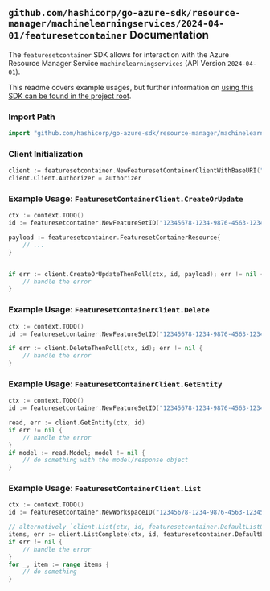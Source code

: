 
## `github.com/hashicorp/go-azure-sdk/resource-manager/machinelearningservices/2024-04-01/featuresetcontainer` Documentation

The `featuresetcontainer` SDK allows for interaction with the Azure Resource Manager Service `machinelearningservices` (API Version `2024-04-01`).

This readme covers example usages, but further information on [using this SDK can be found in the project root](https://github.com/hashicorp/go-azure-sdk/tree/main/docs).

### Import Path

```go
import "github.com/hashicorp/go-azure-sdk/resource-manager/machinelearningservices/2024-04-01/featuresetcontainer"
```


### Client Initialization

```go
client := featuresetcontainer.NewFeaturesetContainerClientWithBaseURI("https://management.azure.com")
client.Client.Authorizer = authorizer
```


### Example Usage: `FeaturesetContainerClient.CreateOrUpdate`

```go
ctx := context.TODO()
id := featuresetcontainer.NewFeatureSetID("12345678-1234-9876-4563-123456789012", "example-resource-group", "workspaceValue", "featureSetValue")

payload := featuresetcontainer.FeaturesetContainerResource{
	// ...
}


if err := client.CreateOrUpdateThenPoll(ctx, id, payload); err != nil {
	// handle the error
}
```


### Example Usage: `FeaturesetContainerClient.Delete`

```go
ctx := context.TODO()
id := featuresetcontainer.NewFeatureSetID("12345678-1234-9876-4563-123456789012", "example-resource-group", "workspaceValue", "featureSetValue")

if err := client.DeleteThenPoll(ctx, id); err != nil {
	// handle the error
}
```


### Example Usage: `FeaturesetContainerClient.GetEntity`

```go
ctx := context.TODO()
id := featuresetcontainer.NewFeatureSetID("12345678-1234-9876-4563-123456789012", "example-resource-group", "workspaceValue", "featureSetValue")

read, err := client.GetEntity(ctx, id)
if err != nil {
	// handle the error
}
if model := read.Model; model != nil {
	// do something with the model/response object
}
```


### Example Usage: `FeaturesetContainerClient.List`

```go
ctx := context.TODO()
id := featuresetcontainer.NewWorkspaceID("12345678-1234-9876-4563-123456789012", "example-resource-group", "workspaceValue")

// alternatively `client.List(ctx, id, featuresetcontainer.DefaultListOperationOptions())` can be used to do batched pagination
items, err := client.ListComplete(ctx, id, featuresetcontainer.DefaultListOperationOptions())
if err != nil {
	// handle the error
}
for _, item := range items {
	// do something
}
```
